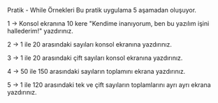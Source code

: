 Pratik - While Örnekleri
Bu pratik uygulama 5 aşamadan oluşuyor.

1 -> Konsol ekranına 10 kere "Kendime inanıyorum, ben bu yazılım işini hallederim!" yazdırınız.

2 -> 1 ile 20 arasındaki sayıları konsol ekranına yazdırınız.

3 -> 1 ile 20 arasındaki çift sayıları konsol ekranına yazdırınız.

4 -> 50 ile 150 arasındaki sayıların toplamını ekrana yazdırınız.

5 -> 1 ile 120 arasındaki tek ve çift sayıların toplamlarını ayrı ayrı ekrana yazdırınız.
